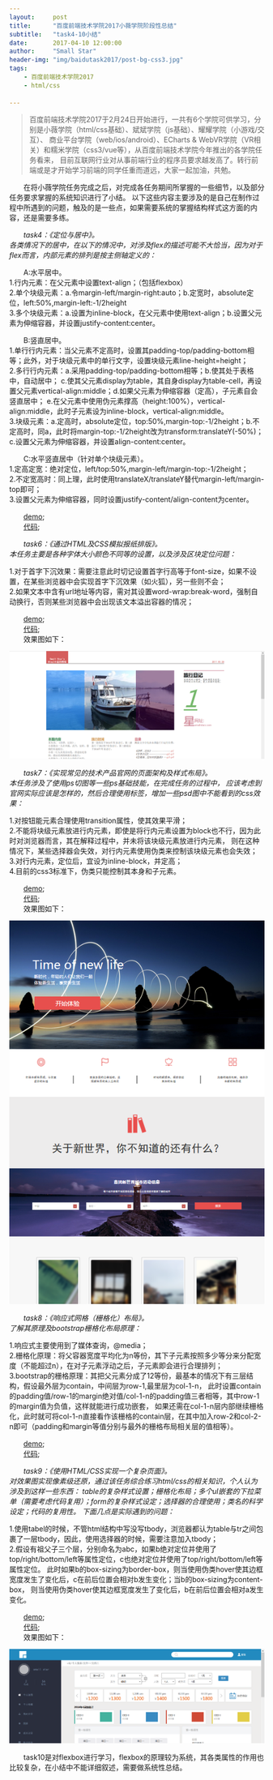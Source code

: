 ```yaml
---
layout:     post
title:      "百度前端技术学院2017小薇学院阶段性总结"
subtitle:   "task4-10小结"
date:       2017-04-10 12:00:00
author:     "Small Star"
header-img: "img/baidutask2017/post-bg-css3.jpg"
tags:
    - 百度前端技术学院2017
    - html/css

---
```


>百度前端技术学院2017于2月24日开始进行，一共有6个学院可供学习，分别是小薇学院（html/css基础）、斌斌学院（js基础）、耀耀学院（小游戏/交互）、
商业平台学院（web/ios/android）、ECharts & WebVR学院（VR相关）和糯米学院（css3/vue等），从百度前端技术学院今年推出的各学院任务看来，
目前互联网行业对从事前端行业的程序员要求越发高了。转行前端或是才开始学习前端的同学任重而道远，大家一起加油，共勉。

　　在将小薇学院任务完成之后，对完成各任务期间所掌握的一些细节，以及部分任务要求掌握的系统知识进行了小结。
以下这些内容主要涉及的是自己在制作过程中所遇到的问题，触及的是一些点，如果需要系统的掌握结构样式这方面的内容，还是需要多练。

　　*task4：《定位与居中》。<br>各类情况下的居中，在以下的情况中，对涉及flex的描述可能不大恰当，因为对于flex而言，内部元素的排列是按主侧轴定义的：*

　　A:水平居中。<br>
1.行内元素：在父元素中设置text-align；（包括flexbox）<br>
2.单个块级元素：a.令margin-left/margin-right:auto；b.定宽时，absolute定位，left:50%,margin-left:-1/2height<br>
3.多个块级元素：a.设置为inline-block，在父元素中使用text-align；b.设置父元素为伸缩容器，并设置justify-content:center。

　　B:竖直居中。<br>
1.单行行内元素：当父元素不定高时，设置其padding-top/padding-bottom相等；此外，对于块级元素中的单行文字，设置块级元素line-height=height；<br>
2.多行行内元素：a.采用padding-top/padding-bottom相等；b.使其处于表格中，自动居中；
c.使其父元素display为table，其自身display为table-cell，再设置父元素vertical-align:middle；d.如果父元素为伸缩容器（定高），子元素自会竖直居中；
e.在父元素中使用伪元素撑高（height:100%），vertical-align:middle，此时子元素设为inline-block，vertical-align:middle。<br>
3.块级元素：a.定高时，absolute定位，top:50%,margin-top:-1/2height；b.不定高时，同a，此时将margin-top:-1/2height改为transform:translateY(-50%)；
c.设置父元素为伸缩容器，并设置align-content:center。

　　C:水平竖直居中（针对单个块级元素）。<br>
1.定高定宽：绝对定位，left/top:50%,margin-left/margin-top:-1/2height；<br>
2.不定宽高时：同上理，此时使用translateX/translateY替代margin-left/margin-top即可；<br>
3.设置父元素为伸缩容器，同时设置justify-content/align-content为center。

　　[demo](http://smallstarz.com/baidutask-2017/xiaoweixueyuan/task4/task_1_4_1.html);<br>
　　[代码](https://github.com/smallstar92/baidutask-2017/tree/gh-pages/xiaoweixueyuan/task4);<br>

　　*task6：《通过HTML及CSS模拟报纸排版》。<br>本任务主要是各种字体大小颜色不同等的设置，以及涉及区块定位问题：*

1.对于首字下沉效果：需要注意此时切记设置首字行高等于font-size，如果不设置，在某些浏览器中会实现首字下沉效果（如火狐），另一些则不会；<br>
2.如果文本中含有url地址等内容，需对其设置word-wrap:break-word，强制自动换行，否则某些浏览器中会出现该文本溢出容器的情况；<br>

　　[demo](http://smallstarz.com/baidutask-2017/xiaoweixueyuan/task6/task_1_6_1.html);<br>
　　[代码](https://github.com/smallstar92/baidutask-2017/tree/gh-pages/xiaoweixueyuan/task6);<br>
　　效果图如下：

![](/img/baidutask2017/post-xiaowei-1.png)

　　*task7：《实现常见的技术产品官网的页面架构及样式布局》。<br>本任务涉及了使用ps切图等一些ps基础技能，在完成任务的过程中，
应该考虑到官网实际应该是怎样的，然后合理使用标签，增加一些psd图中不能看到的css效果：*

1.对按钮能元素合理使用transition属性，使其效果平滑；<br>
2.不能将块级元素放进行内元素，即使是将行内元素设置为block也不行，因为此时对浏览器而言，其在解释过程中，并未将该块级元素放进行内元素，
则在这种情况下，某些选择器会失效，对行内元素使用伪类来控制该块级元素也会失效；<br>
3.对行内元素，定位后，宜设为inline-block，并定高；<br>
4.目前的css3标准下，伪类只能控制其本身和子元素。

　　[demo](http://smallstarz.com/baidutask-2017/xiaoweixueyuan/task7/task_1_7_1.html);<br>
　　[代码](https://github.com/smallstar92/baidutask-2017/tree/gh-pages/xiaoweixueyuan/task7);<br>
　　效果图如下：

![](/img/baidutask2017/post-xiaowei-2.png)

　　*task8：《响应式网格（栅格化）布局》。<br>了解其原理及bootstrap栅格化布局原理：*

1.响应式主要使用到了媒体查询，@media；<br>
2.栅格化原理：将父容器宽度平均化为n等份，其下子元素按照多少等分来分配宽度（不能超过n），在对子元素浮动之后，子元素即会进行合理排列；<br>
3.bootstrap的栅格原理：其把父元素分成了12等份，最基本的情况下有三层结构，假设最外层为contain，中间层为row-1,最里层为col-1-n，
此时设置contain的padding值/row-1的margin绝对值/col-1-n的padding值三者相等，其中row-1的margin值为负值，这样就能进行成功嵌套，
如果还需在col-1-n层内部继续栅格化，此时就可将col-1-n直接看作该栅格的contain层，在其中加入row-2和col-2-n即可（padding和margin等值分别与最外的栅格布局相关层的值相等）。

　　[demo](http://smallstarz.com/baidutask-2017/xiaoweixueyuan/task8/task_1_8_1.html);<br>
　　[代码](https://github.com/smallstar92/baidutask-2017/tree/gh-pages/xiaoweixueyuan/task8);

　　*task9：《使用HTML/CSS实现一个复杂页面》。<br>对效果图实现像素级还原，通过该任务综合练习html/css的相关知识，个人认为涉及到这样一些东西：
table的复杂样式设置；栅格化布局；多个ul嵌套的下拉菜单（需要考虑代码复用）；form的复杂样式设定；选择器的合理使用；类名的科学设定；代码的复用性。
下面几点是实际遇到的问题：*

1.使用tabel的时候，不管html结构中写没写tbody，浏览器都认为table与tr之间包裹了一层tbody，因此，使用选择器的时候，需要注意加入tbody；<br>
2.假设有祖父子三个层，分别命名为abc，如果b绝对定位并使用了top/right/bottom/left等属性定位，c也绝对定位并使用了top/right/bottom/left等属性定位。
此时如果b的box-sizing为border-box，则当使用伪类hover使其边框宽度发生了变化后，c在前后位置会相对b发生变化；当b的box-sizing为content-box，
则当使用伪类hover使其边框宽度发生了变化后，b在前后位置会相对a发生变化。

　　[demo](http://smallstarz.com/baidutask-2017/xiaoweixueyuan/task8/task_1_9_1.html);<br>
　　[代码](https://github.com/smallstar92/baidutask-2017/tree/gh-pages/xiaoweixueyuan/task9);<br>
　　效果图如下：

![](/img/baidutask2017/post-xiaowei-3.png)

　　task10是对flexbox进行学习，flexbox的原理较为系统，其各类属性的作用也比较复杂，在小结中不能详细叙述，需要做系统性总结。

